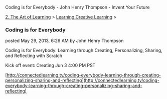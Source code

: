Coding is for Everybody - John Henry Thompson - Invent Your Future   
    

[2\. The Art of Learning](../../the-art-of-learning.md)‎ > ‎[Learning Creative Learning](../learning-creative-learning.md)‎ > ‎

### Coding is for Everybody

posted May 29, 2013, 6:26 AM by John Henry Thompson

  
Coding is for Everybody: Learning through Creating, Personalizing, Sharing, and Reflecting with Scratch  
  
Kick off event: Creating Jun 3 4:00 PM PST  
  
[http://connectedlearning.tv/coding-everybody-learning-through-creating-personalizing-sharing-and-reflecting](http://connectedlearning.tv/coding-everybody-learning-through-creating-personalizing-sharing-and-reflecting)  
  

